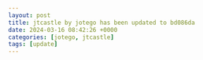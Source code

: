 ```yaml
---
layout: post
title: jtcastle by jotego has been updated to bd086da
date: 2024-03-16 08:42:26 +0000
categories: [jotego, jtcastle]
tags: [update]
---
```


